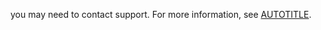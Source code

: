 you may need to contact support. For more information, see [AUTOTITLE](/codespaces/troubleshooting/working-with-support-for-github-codespaces).
